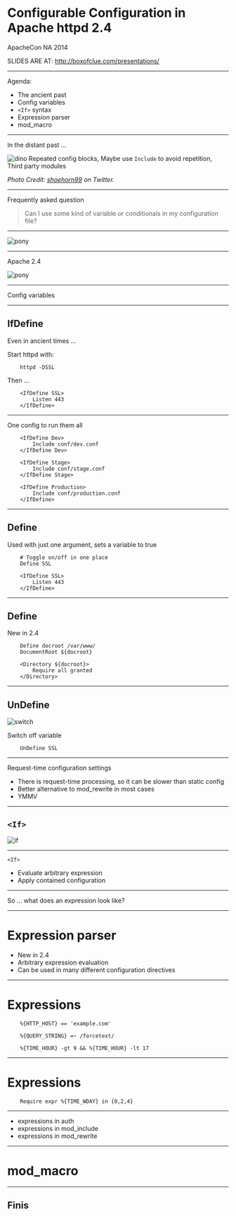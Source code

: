 # Configurable Configuration in Apache httpd 2.4

ApacheCon NA 2014

SLIDES ARE AT: http://boxofclue.com/presentations/

---

Agenda:

- The ancient past
- Config variables
- `<If>` syntax
- Expression parser
- mod_macro

---

In the distant past ...

![dino](images/dino.jpg)
Repeated config blocks, Maybe use `Include` to avoid repetition, Third party modules

*Photo Credit: [shoehorn99](http://www.flickr.com/photos/27664925@N00/2458505877/) on Twitter.*

---

Frequently asked question

> Can I use some kind of variable or conditionals in my configuration file?

---

![pony](images/pony.jpg)

---

Apache 2.4

![pony](images/mypony.jpg)

---

Config variables

---

## IfDefine

Even in ancient times ...

Start httpd with:

        httpd -DSSL

Then ...

        <IfDefine SSL>
            Listen 443
        </IfDefine>

---

One config to run them all

        <IfDefine Dev>
            Include conf/dev.conf
        </IfDefine Dev>

        <IfDefine Stage>
            Include conf/stage.conf
        </IfDefine Stage>

        <IfDefine Production>
            Include conf/production.conf
        </IfDefine>

---

## Define

Used with just one argument, sets a variable to true

        # Toggle on/off in one place
        Define SSL

        <IfDefine SSL>
            Listen 443
        </IfDefine>

---

## Define

New in 2.4

        Define docroot /var/www/
        DocumentRoot ${docroot}

        <Directory ${docroot}>
            Require all granted
        </Directory>

---

## UnDefine

![switch](images/switch.jpg)

Switch off variable

        UnDefine SSL

---

Request-time configuration settings

* There is request-time processing, so it can be slower than static config
* Better alternative to mod_rewrite in most cases
* YMMV

---

## `<If>`

![if](images/if.jpg)

---

`<If>`

- Evaluate arbitrary expression
- Apply contained configuration

---

So ... what does an expression look like?

---

# Expression parser

- New in 2.4
- Arbitrary expression evaluation
- Can be used in many different configuration directives

---

# Expressions

        %{HTTP_HOST} == 'example.com'

        %{QUERY_STRING} =~ /forcetext/

        %{TIME_HOUR} -gt 9 && %{TIME_HOUR} -lt 17

---

# Expressions

        Require expr %{TIME_WDAY} in {0,2,4}

---

- expressions in auth
- expressions in mod_include
- expressions in mod_rewrite

---

# mod_macro

---

## Finis

